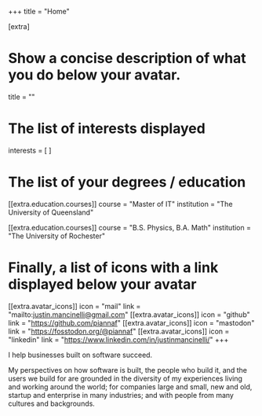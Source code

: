 +++
title = "Home"

[extra]

# Show a concise description of what you do below your avatar.
title = ""

# The list of interests displayed
interests = [
]

# The list of your degrees / education
[[extra.education.courses]]
  course = "Master of IT"
  institution = "The University of Queensland"

[[extra.education.courses]]
  course = "B.S. Physics, B.A. Math"
  institution = "The University of Rochester"

# Finally, a list of icons with a link displayed below your avatar
[[extra.avatar_icons]]
  icon = "mail"
  link = "mailto:justin.mancinelli@gmail.com"
[[extra.avatar_icons]]
  icon = "github"
  link = "https://github.com/piannaf"
[[extra.avatar_icons]]
  icon = "mastodon"
  link = "https://fosstodon.org/@piannaf"
[[extra.avatar_icons]]
  icon = "linkedin"
  link = "https://www.linkedin.com/in/justinmancinelli/"
+++

I help businesses built on software succeed.

My perspectives on how software is built, the people who build it, and the users we build for are grounded in the diversity of my experiences living and working around the world; for companies large and small, new and old, startup and enterprise in many industries; and with people from many cultures and backgrounds.
